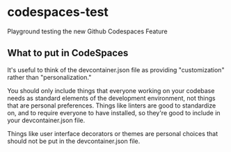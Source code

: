 # codespaces-test

Playground testing the new Github Codespaces Feature

## What to put in CodeSpaces

It's useful to think of the devcontainer.json file as providing "customization" rather than "personalization."

You should only include things that everyone working on your codebase needs as standard elements of the development environment, not things that are personal preferences.
Things like linters are good to standardize on, and to require everyone to have installed, so they're good to include in your devcontainer.json file.

Things like user interface decorators or themes are personal choices that should not be put in the devcontainer.json file.
